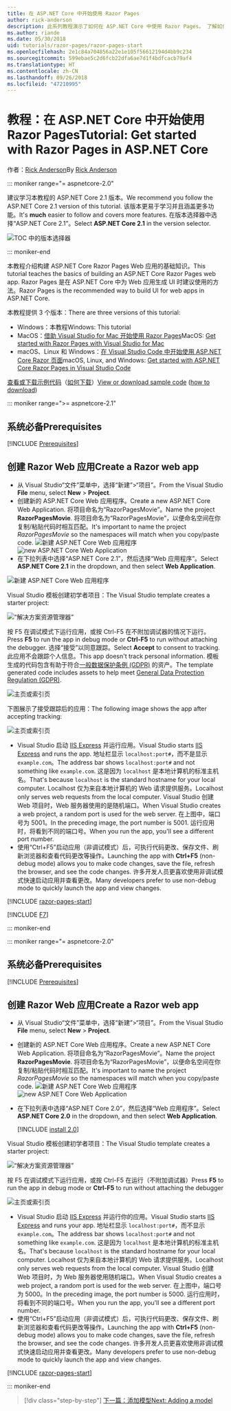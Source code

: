 ```yaml
---
title: 在 ASP.NET Core 中开始使用 Razor Pages
author: rick-anderson
description: 此系列教程演示了如何在 ASP.NET Core 中使用 Razor Pages。 了解如何创建模型、为 Razor Pages 生成代码、将 Entity Framework Core 和 SQL Server 用于数据访问、添加搜索功能、添加输入验证及使用迁移更新模型。
ms.author: riande
ms.date: 05/30/2018
uid: tutorials/razor-pages/razor-pages-start
ms.openlocfilehash: 2e1c84a704856a22e1e105f56612194d4bb9c234
ms.sourcegitcommit: 599ebae5c2d6fcb22dfa6ae7d1f4bdfcacb79af4
ms.translationtype: HT
ms.contentlocale: zh-CN
ms.lasthandoff: 09/26/2018
ms.locfileid: "47210995"
---
```

# <a name="tutorial-get-started-with-razor-pages-in-aspnet-core"></a><span data-ttu-id="3c171-104">教程：在 ASP.NET Core 中开始使用 Razor Pages</span><span class="sxs-lookup"><span data-stu-id="3c171-104">Tutorial: Get started with Razor Pages in ASP.NET Core</span></span>

<span data-ttu-id="3c171-105">作者：[Rick Anderson](https://twitter.com/RickAndMSFT)</span><span class="sxs-lookup"><span data-stu-id="3c171-105">By [Rick Anderson](https://twitter.com/RickAndMSFT)</span></span>

::: moniker range="= aspnetcore-2.0"

<span data-ttu-id="3c171-106">建议学习本教程的 ASP.NET Core 2.1 版本。</span><span class="sxs-lookup"><span data-stu-id="3c171-106">We recommend you follow the ASP.NET Core 2.1 version of this tutorial.</span></span> <span data-ttu-id="3c171-107">该版本更易于学习并且涵盖更多功能。</span><span class="sxs-lookup"><span data-stu-id="3c171-107">It's **much** easier to follow and covers more features.</span></span> <span data-ttu-id="3c171-108">在版本选择器中选择“ASP.NET Core 2.1”。</span><span class="sxs-lookup"><span data-stu-id="3c171-108">Select **ASP.NET Core 2.1** in the version selector.</span></span>

![TOC 中的版本选择器](razor-pages-start/_static/v21.png)

::: moniker-end

<span data-ttu-id="3c171-110">本教程介绍构建 ASP.NET Core Razor Pages Web 应用的基础知识。</span><span class="sxs-lookup"><span data-stu-id="3c171-110">This tutorial teaches the basics of building an ASP.NET Core Razor Pages web app.</span></span> <span data-ttu-id="3c171-111">Razor Pages 是在 ASP.NET Core 中为 Web 应用生成 UI 时建议使用的方法。</span><span class="sxs-lookup"><span data-stu-id="3c171-111">Razor Pages is the recommended way to build UI for web apps in ASP.NET Core.</span></span>

<span data-ttu-id="3c171-112">本教程提供 3 个版本：</span><span class="sxs-lookup"><span data-stu-id="3c171-112">There are three versions of this tutorial:</span></span>

* <span data-ttu-id="3c171-113">Windows：本教程</span><span class="sxs-lookup"><span data-stu-id="3c171-113">Windows: This tutorial</span></span>
* <span data-ttu-id="3c171-114">MacOS：[借助 Visual Studio for Mac 开始使用 Razor Pages](xref:tutorials/razor-pages-mac/razor-pages-start)</span><span class="sxs-lookup"><span data-stu-id="3c171-114">MacOS: [Get started with Razor Pages with Visual Studio for Mac](xref:tutorials/razor-pages-mac/razor-pages-start)</span></span>
* <span data-ttu-id="3c171-115">macOS、Linux 和 Windows：[在 Visual Studio Code 中开始使用 ASP.NET Core Razor 页面](xref:tutorials/razor-pages-vsc/razor-pages-start)</span><span class="sxs-lookup"><span data-stu-id="3c171-115">macOS, Linux, and Windows: [Get started with ASP.NET Core Razor Pages in Visual Studio Code](xref:tutorials/razor-pages-vsc/razor-pages-start)</span></span>

<span data-ttu-id="3c171-116">[查看或下载示例代码](https://github.com/aspnet/Docs/tree/master/aspnetcore/tutorials/razor-pages/razor-pages-start/sample)（[如何下载](xref:tutorials/index#how-to-download-a-sample)）</span><span class="sxs-lookup"><span data-stu-id="3c171-116">[View or download sample code](https://github.com/aspnet/Docs/tree/master/aspnetcore/tutorials/razor-pages/razor-pages-start/sample) ([how to download](xref:tutorials/index#how-to-download-a-sample))</span></span>

::: moniker range=">= aspnetcore-2.1"

## <a name="prerequisites"></a><span data-ttu-id="3c171-117">系统必备</span><span class="sxs-lookup"><span data-stu-id="3c171-117">Prerequisites</span></span>

[!INCLUDE [Prerequisites](~/includes/net-core-prereqs-windows.md)]

## <a name="create-a-razor-web-app"></a><span data-ttu-id="3c171-118">创建 Razor Web 应用</span><span class="sxs-lookup"><span data-stu-id="3c171-118">Create a Razor web app</span></span>

* <span data-ttu-id="3c171-119">从 Visual Studio“文件”菜单中，选择“新建”>“项目”。</span><span class="sxs-lookup"><span data-stu-id="3c171-119">From the Visual Studio **File** menu, select **New** > **Project**.</span></span>
* <span data-ttu-id="3c171-120">创建新的 ASP.NET Core Web 应用程序。</span><span class="sxs-lookup"><span data-stu-id="3c171-120">Create a new ASP.NET Core Web Application.</span></span> <span data-ttu-id="3c171-121">将项目命名为“RazorPagesMovie”。</span><span class="sxs-lookup"><span data-stu-id="3c171-121">Name the project **RazorPagesMovie**.</span></span> <span data-ttu-id="3c171-122">将项目命名为“RazorPagesMovie”，以便命名空间在你复制/粘贴代码时相互匹配。</span><span class="sxs-lookup"><span data-stu-id="3c171-122">It's important to name the project *RazorPagesMovie* so the namespaces will match when you copy/paste code.</span></span>
 <span data-ttu-id="3c171-123">![新建 ASP.NET Core Web 应用程序](razor-pages-start/_static/np_2.1.png)</span><span class="sxs-lookup"><span data-stu-id="3c171-123">![new ASP.NET Core Web Application](razor-pages-start/_static/np_2.1.png)</span></span>
* <span data-ttu-id="3c171-124">在下拉列表中选择“ASP.NET Core 2.1”，然后选择“Web 应用程序”。</span><span class="sxs-lookup"><span data-stu-id="3c171-124">Select **ASP.NET Core 2.1** in the dropdown, and then select **Web Application**.</span></span>

 ![新建 ASP.NET Core Web 应用程序](razor-pages-start/_static/np_2_2.1.png)

<span data-ttu-id="3c171-126">Visual Studio 模板创建初学者项目：</span><span class="sxs-lookup"><span data-stu-id="3c171-126">The Visual Studio template creates a starter project:</span></span>

![“解决方案资源管理器”](razor-pages-start/_static/se2.1.png)

<span data-ttu-id="3c171-128">按 F5 在调试模式下运行应用，或按 Ctrl-F5 在不附加调试器的情况下运行。</span><span class="sxs-lookup"><span data-stu-id="3c171-128">Press **F5** to run the app in debug mode or **Ctrl-F5** to run without attaching the debugger.</span></span> <span data-ttu-id="3c171-129">选择“接受”以同意跟踪。</span><span class="sxs-lookup"><span data-stu-id="3c171-129">Select **Accept** to consent to tracking.</span></span> <span data-ttu-id="3c171-130">此应用不会跟踪个人信息。</span><span class="sxs-lookup"><span data-stu-id="3c171-130">This app doesn't track personal information.</span></span> <span data-ttu-id="3c171-131">模板生成的代码包含有助于符合[一般数据保护条例 (GDPR)](xref:security/gdpr) 的资产。</span><span class="sxs-lookup"><span data-stu-id="3c171-131">The template generated code includes assets to help meet [General Data Protection Regulation (GDPR)](xref:security/gdpr).</span></span>

![主页或索引页](razor-pages-start/_static/homeGDPR.png)

<span data-ttu-id="3c171-133">下图展示了接受跟踪后的应用：</span><span class="sxs-lookup"><span data-stu-id="3c171-133">The following image shows the app after accepting tracking:</span></span>

![主页或索引页](razor-pages-start/_static/home2.1.png)

* <span data-ttu-id="3c171-135">Visual Studio 启动 [IIS Express](/iis/extensions/introduction-to-iis-express/iis-express-overview) 并运行应用。</span><span class="sxs-lookup"><span data-stu-id="3c171-135">Visual Studio starts [IIS Express](/iis/extensions/introduction-to-iis-express/iis-express-overview) and runs the app.</span></span> <span data-ttu-id="3c171-136">地址栏显示 `localhost:port#`，而不是显示 `example.com`。</span><span class="sxs-lookup"><span data-stu-id="3c171-136">The address bar shows `localhost:port#` and not something like `example.com`.</span></span> <span data-ttu-id="3c171-137">这是因为 `localhost` 是本地计算机的标准主机名。</span><span class="sxs-lookup"><span data-stu-id="3c171-137">That's because `localhost` is the standard hostname for your local computer.</span></span> <span data-ttu-id="3c171-138">Localhost 仅为来自本地计算机的 Web 请求提供服务。</span><span class="sxs-lookup"><span data-stu-id="3c171-138">Localhost only serves web requests from the local computer.</span></span> <span data-ttu-id="3c171-139">Visual Studio 创建 Web 项目时，Web 服务器使用的是随机端口。</span><span class="sxs-lookup"><span data-stu-id="3c171-139">When Visual Studio creates a web project, a random port is used for the web server.</span></span> <span data-ttu-id="3c171-140">在上图中，端口号为 5001。</span><span class="sxs-lookup"><span data-stu-id="3c171-140">In the preceding image, the port number is 5001.</span></span> <span data-ttu-id="3c171-141">运行应用时，将看到不同的端口号。</span><span class="sxs-lookup"><span data-stu-id="3c171-141">When you run the app, you'll see a different port number.</span></span>
* <span data-ttu-id="3c171-142">使用“Ctrl+F5”启动应用（非调试模式）后，可执行代码更改、保存文件、刷新浏览器和查看代码更改等操作。</span><span class="sxs-lookup"><span data-stu-id="3c171-142">Launching the app with **Ctrl+F5** (non-debug mode) allows you to make code changes, save the file, refresh the browser, and see the code changes.</span></span> <span data-ttu-id="3c171-143">许多开发人员更喜欢使用非调试模式快速启动应用并查看更改。</span><span class="sxs-lookup"><span data-stu-id="3c171-143">Many developers prefer to use non-debug mode to quickly launch the app and view changes.</span></span>

[!INCLUDE [razor-pages-start](~/includes/RP/2.1/razor-pages-start.md)]

[!INCLUDE [F7](~/includes/RP/F7.md)]

::: moniker-end

::: moniker range="= aspnetcore-2.0"

## <a name="prerequisites"></a><span data-ttu-id="3c171-144">系统必备</span><span class="sxs-lookup"><span data-stu-id="3c171-144">Prerequisites</span></span>

[!INCLUDE [Prerequisites](~/includes/net-core-prereqs-windows.md)]

## <a name="create-a-razor-web-app"></a><span data-ttu-id="3c171-145">创建 Razor Web 应用</span><span class="sxs-lookup"><span data-stu-id="3c171-145">Create a Razor web app</span></span>

* <span data-ttu-id="3c171-146">从 Visual Studio“文件”菜单中，选择“新建”>“项目”。</span><span class="sxs-lookup"><span data-stu-id="3c171-146">From the Visual Studio **File** menu, select **New** > **Project**.</span></span>
* <span data-ttu-id="3c171-147">创建新的 ASP.NET Core Web 应用程序。</span><span class="sxs-lookup"><span data-stu-id="3c171-147">Create a new ASP.NET Core Web Application.</span></span> <span data-ttu-id="3c171-148">将项目命名为“RazorPagesMovie”。</span><span class="sxs-lookup"><span data-stu-id="3c171-148">Name the project **RazorPagesMovie**.</span></span> <span data-ttu-id="3c171-149">将项目命名为“RazorPagesMovie”，以便命名空间在你复制/粘贴代码时相互匹配。</span><span class="sxs-lookup"><span data-stu-id="3c171-149">It's important to name the project *RazorPagesMovie* so the namespaces will match when you copy/paste code.</span></span>
  <span data-ttu-id="3c171-150">![新建 ASP.NET Core Web 应用程序](../../razor-pages/index/_static/np.png)</span><span class="sxs-lookup"><span data-stu-id="3c171-150">![new ASP.NET Core Web Application](../../razor-pages/index/_static/np.png)</span></span>
* <span data-ttu-id="3c171-151">在下拉列表中选择“ASP.NET Core 2.0”，然后选择“Web 应用程序”。</span><span class="sxs-lookup"><span data-stu-id="3c171-151">Select **ASP.NET Core 2.0** in the dropdown, and then select **Web Application**.</span></span>

  [!INCLUDE [install 2.0](~/includes/dotnetcore-on-dotnetfx-vs.md)]

<span data-ttu-id="3c171-152">Visual Studio 模板创建初学者项目：</span><span class="sxs-lookup"><span data-stu-id="3c171-152">The Visual Studio template creates a starter project:</span></span>

![“解决方案资源管理器”](razor-pages-start/_static/se.png)

<span data-ttu-id="3c171-154">按 F5 在调试模式下运行应用，或按 Ctrl-F5 在运行（不附加调试器）</span><span class="sxs-lookup"><span data-stu-id="3c171-154">Press **F5** to run the app in debug mode or **Ctrl-F5** to run without attaching the debugger</span></span>

![主页或索引页](razor-pages-start/_static/home.png)

* <span data-ttu-id="3c171-156">Visual Studio 启动 [IIS Express](/iis/extensions/introduction-to-iis-express/iis-express-overview) 并运行你的应用。</span><span class="sxs-lookup"><span data-stu-id="3c171-156">Visual Studio starts [IIS Express](/iis/extensions/introduction-to-iis-express/iis-express-overview) and runs your app.</span></span> <span data-ttu-id="3c171-157">地址栏显示 `localhost:port#`，而不显示 `example.com`。</span><span class="sxs-lookup"><span data-stu-id="3c171-157">The address bar shows `localhost:port#` and not something like `example.com`.</span></span> <span data-ttu-id="3c171-158">这是因为 `localhost` 是本地计算机的标准主机名。</span><span class="sxs-lookup"><span data-stu-id="3c171-158">That's because `localhost` is the standard hostname for your local computer.</span></span> <span data-ttu-id="3c171-159">Localhost 仅为来自本地计算机的 Web 请求提供服务。</span><span class="sxs-lookup"><span data-stu-id="3c171-159">Localhost only serves web requests from the local computer.</span></span> <span data-ttu-id="3c171-160">Visual Studio 创建 Web 项目时，为 Web 服务器使用随机端口。</span><span class="sxs-lookup"><span data-stu-id="3c171-160">When Visual Studio creates a web project, a random port is used for the web server.</span></span> <span data-ttu-id="3c171-161">在上图中，端口号为 5000。</span><span class="sxs-lookup"><span data-stu-id="3c171-161">In the preceding image, the port number is 5000.</span></span> <span data-ttu-id="3c171-162">运行应用时，将看到不同的端口号。</span><span class="sxs-lookup"><span data-stu-id="3c171-162">When you run the app, you'll see a different port number.</span></span>
* <span data-ttu-id="3c171-163">使用“Ctrl+F5”启动应用（非调试模式）后，可执行代码更改、保存文件、刷新浏览器和查看代码更改等操作。</span><span class="sxs-lookup"><span data-stu-id="3c171-163">Launching the app with **Ctrl+F5** (non-debug mode) allows you to make code changes, save the file, refresh the browser, and see the code changes.</span></span> <span data-ttu-id="3c171-164">许多开发人员更喜欢使用非调试模式快速启动应用并查看更改。</span><span class="sxs-lookup"><span data-stu-id="3c171-164">Many developers prefer to use non-debug mode to quickly launch the app and view changes.</span></span>

[!INCLUDE [razor-pages-start](~/includes/RP/razor-pages-start.md)]

::: moniker-end

> [!div class="step-by-step"]
> [<span data-ttu-id="3c171-165">下一篇：添加模型</span><span class="sxs-lookup"><span data-stu-id="3c171-165">Next: Adding a model</span></span>](xref:tutorials/razor-pages/model)
